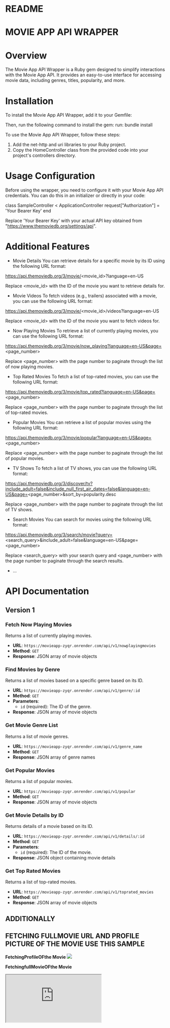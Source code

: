 # README
# MOVIE APP API WRAPPER
# Overview
The Movie App API Wrapper is a Ruby gem designed to simplify interactions with the Movie App API. It provides an easy-to-use interface for accessing movie data, including genres, titles, popularity, and more.

# Installation
To install the Movie App API Wrapper, add it to your Gemfile:

Then, run the following command to install the gem:
run: bundle install

To use the Movie App API Wrapper, follow these steps:
1. Add the net-http and uri libraries to your Ruby project.
2. Copy the HomeController class from the provided code into your project's controllers directory.

# Usage Configuration
Before using the wrapper, you need to configure it with your Movie App API credentials. You can do this in an initializer or directly in your code:

class SampleController < ApplicationController
request["Authorization"] = 'Your Bearer Key'
end

Replace 'Your Bearer Key' with your actual API key obtained from "https://www.themoviedb.org/settings/api".

# Additional Features
* Movie Details
You can retrieve details for a specific movie by its ID using the following URL format:

https://api.themoviedb.org/3/movie/<movie_id>?language=en-US

Replace <movie_id> with the ID of the movie you want to retrieve details for.

* Movie Videos
To fetch videos (e.g., trailers) associated with a movie, you can use the following URL format:

https://api.themoviedb.org/3/movie/<movie_id>/videos?language=en-US

Replace <movie_id> with the ID of the movie you want to fetch videos for.

* Now Playing Movies
To retrieve a list of currently playing movies, you can use the following URL format:

https://api.themoviedb.org/3/movie/now_playing?language=en-US&page=<page_number>

Replace <page_number> with the page number to paginate through the list of now playing movies.

* Top Rated Movies
To fetch a list of top-rated movies, you can use the following URL format:

https://api.themoviedb.org/3/movie/top_rated?language=en-US&page=<page_number>

Replace <page_number> with the page number to paginate through the list of top-rated movies.

* Popular Movies
You can retrieve a list of popular movies using the following URL format:

https://api.themoviedb.org/3/movie/popular?language=en-US&page=<page_number>

Replace <page_number> with the page number to paginate through the list of popular movies.

* TV Shows
To fetch a list of TV shows, you can use the following URL format:

https://api.themoviedb.org/3/discover/tv?include_adult=false&include_null_first_air_dates=false&language=en-US&page=<page_number>&sort_by=popularity.desc

Replace <page_number> with the page number to paginate through the list of TV shows.

* Search Movies
You can search for movies using the following URL format:

https://api.themoviedb.org/3/search/movie?query=<search_query>&include_adult=false&language=en-US&page=<page_number>

Replace <search_query> with your search query and <page_number> with the page number to paginate through the search results.
* ...

# API Documentation

## Version 1

### Fetch Now Playing Movies

Returns a list of currently playing movies.

- **URL**: `https://movieapp-zyqr.onrender.com/api/v1/nowplayingmovies`
- **Method**: `GET`
- **Response**: JSON array of movie objects

### Find Movies by Genre

Returns a list of movies based on a specific genre based on its ID.

- **URL**: `https://movieapp-zyqr.onrender.com/api/v1/genre/:id`
- **Method**: `GET`
- **Parameters**:
  - `id` (required): The ID of the genre.
- **Response**: JSON array of movie objects

### Get Movie Genre List

Returns a list of movie genres.

- **URL**: `https://movieapp-zyqr.onrender.com/api/v1/genre_name`
- **Method**: `GET`
- **Response**: JSON array of genre names

### Get Popular Movies

Returns a list of popular movies.

- **URL**: `https://movieapp-zyqr.onrender.com/api/v1/popular`
- **Method**: `GET`
- **Response**: JSON array of movie objects

### Get Movie Details by ID

Returns details of a movie based on its ID.

- **URL**: `https://movieapp-zyqr.onrender.com/api/v1/details/:id`
- **Method**: `GET`
- **Parameters**:
  - `id` (required): The ID of the movie.
- **Response**: JSON object containing movie details

### Get Top Rated Movies

Returns a list of top-rated movies.

- **URL**: `https://movieapp-zyqr.onrender.com/api/v1/toprated_movies`
- **Method**: `GET`
- **Response**: JSON array of movie objects

## ADDITIONALLY

## FETCHING FULLMOVIE URL AND PROFILE PICTURE OF THE MOVIE USE THIS SAMPLE

**FetchingProfileOFthe Movie**
<img src="https://image.tmdb.org/t/p/w500 + poster_path ">

 **FetchingfullMovieOFthe Movie**
<iframe src="https://www.2embed.stream/embed/movie/ + movie id">
